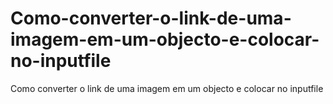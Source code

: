 # Como-converter-o-link-de-uma-imagem-em-um-objecto-e-colocar-no-inputfile
Como converter o link de uma imagem em um objecto e colocar no inputfile
